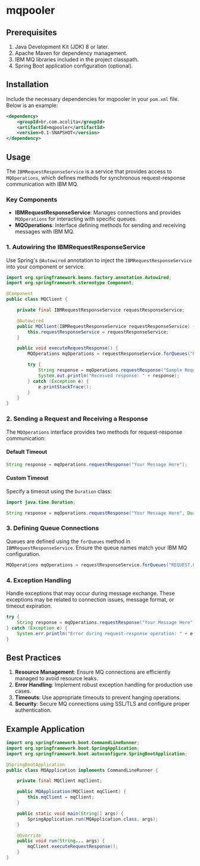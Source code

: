# mqpooler

## Prerequisites

1. Java Development Kit (JDK) 8 or later.
2. Apache Maven for dependency management.
3. IBM MQ libraries included in the project classpath.
4. Spring Boot application configuration (optional).

## Installation

Include the necessary dependencies for mqpooler in your `pom.xml` file. Below is an example:

```xml
<dependency>
    <groupId>br.com.acolita</groupId>
    <artifactId>mqpooler</artifactId>
    <version>0.1-SNAPSHOT</version>
</dependency>
```

## Usage
The `IBMRequestResponseService` is a service that provides access to `MQOperations`, which defines methods for synchronous request-response communication with IBM MQ.

### Key Components
- **IBMRequestResponseService**: Manages connections and provides `MQOperations` for interacting with specific queues.
- **MQOperations**: Interface defining methods for sending and receiving messages with IBM MQ.

### 1. Autowiring the IBMRequestResponseService

Use Spring's `@Autowired` annotation to inject the `IBMRequestResponseService` into your component or service.

```java
import org.springframework.beans.factory.annotation.Autowired;
import org.springframework.stereotype.Component;

@Component
public class MQClient {

    private final IBMRequestResponseService requestResponseService;

    @Autowired
    public MQClient(IBMRequestResponseService requestResponseService) {
        this.requestResponseService = requestResponseService;
    }

    public void executeRequestResponse() {
        MQOperations mqOperations = requestResponseService.forQueues("REQUEST.QUEUE", "RESPONSE.QUEUE");

        try {
            String response = mqOperations.requestResponse("Sample Request Message");
            System.out.println("Received response: " + response);
        } catch (Exception e) {
            e.printStackTrace();
        }
    }
}
```

### 2. Sending a Request and Receiving a Response

The `MQOperations` interface provides two methods for request-response communication:

#### Default Timeout

```java
String response = mqOperations.requestResponse("Your Message Here");
```

#### Custom Timeout

Specify a timeout using the `Duration` class:

```java
import java.time.Duration;

String response = mqOperations.requestResponse("Your Message Here", Duration.ofSeconds(30));
```

### 3. Defining Queue Connections

Queues are defined using the `forQueues` method in `IBMRequestResponseService`. Ensure the queue names match your IBM MQ configuration.

```java
MQOperations mqOperations = requestResponseService.forQueues("REQUEST.QUEUE", "RESPONSE.QUEUE");
```

### 4. Exception Handling

Handle exceptions that may occur during message exchange. These exceptions may be related to connection issues, message format, or timeout expiration.

```java
try {
    String response = mqOperations.requestResponse("Your Message Here");
} catch (Exception e) {
    System.err.println("Error during request-response operation: " + e.getMessage());
}
```

## Best Practices

1. **Resource Management**: Ensure MQ connections are efficiently managed to avoid resource leaks.
2. **Error Handling**: Implement robust exception handling for production use cases.
3. **Timeouts**: Use appropriate timeouts to prevent hanging operations.
4. **Security**: Secure MQ connections using SSL/TLS and configure proper authentication.

## Example Application

```java
import org.springframework.boot.CommandLineRunner;
import org.springframework.boot.SpringApplication;
import org.springframework.boot.autoconfigure.SpringBootApplication;

@SpringBootApplication
public class MQApplication implements CommandLineRunner {

    private final MQClient mqClient;

    public MQApplication(MQClient mqClient) {
        this.mqClient = mqClient;
    }

    public static void main(String[] args) {
        SpringApplication.run(MQApplication.class, args);
    }

    @Override
    public void run(String... args) {
        mqClient.executeRequestResponse();
    }
}
```

